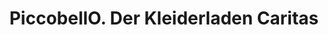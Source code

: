 ---
title: "PiccobellO. Der Kleiderladen Caritas"
url: /oberhausen/piccobello-der-kleiderladen-caritas/
shop: Gebrauchtwaren
---